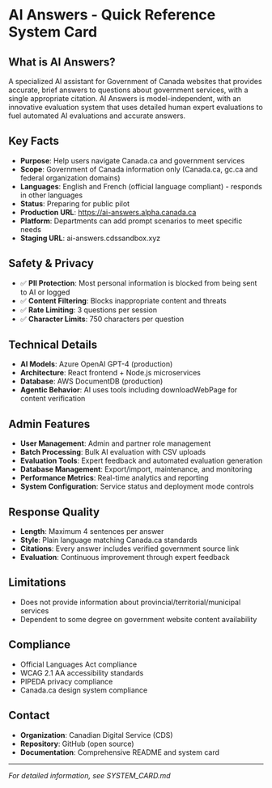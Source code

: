 # AI Answers - Quick Reference System Card

## What is AI Answers?
A specialized AI assistant for Government of Canada websites that provides accurate, brief answers to questions about government services, with a single appropriate citation. AI Answers is model-independent, with an innovative evaluation system that uses detailed human expert evaluations to fuel automated AI evaluations and accurate answers. 

## Key Facts
- **Purpose**: Help users navigate Canada.ca and government services
- **Scope**: Government of Canada information only (Canada.ca, gc.ca and federal organization domains)
- **Languages**: English and French (official language compliant) - responds in other languages
- **Status**: Preparing for public pilot
- **Production URL**: https://ai-answers.alpha.canada.ca
- **Platform**: Departments can add prompt scenarios to meet specific needs
- **Staging URL**: ai-answers.cdssandbox.xyz

## Safety & Privacy
- ✅ **PII Protection**: Most personal information is blocked from being sent to AI or logged
- ✅ **Content Filtering**: Blocks inappropriate content and threats
- ✅ **Rate Limiting**: 3 questions per session
- ✅ **Character Limits**: 750 characters per question

## Technical Details
- **AI Models**: Azure OpenAI GPT-4 (production) 
- **Architecture**: React frontend + Node.js microservices
- **Database**: AWS DocumentDB (production)
- **Agentic Behavior**: AI uses tools including downloadWebPage for content verification 

## Admin Features
- **User Management**: Admin and partner role management
- **Batch Processing**: Bulk AI evaluation with CSV uploads
- **Evaluation Tools**: Expert feedback and automated evaluation generation
- **Database Management**: Export/import, maintenance, and monitoring
- **Performance Metrics**: Real-time analytics and reporting
- **System Configuration**: Service status and deployment mode controls

## Response Quality
- **Length**: Maximum 4 sentences per answer
- **Style**: Plain language matching Canada.ca standards
- **Citations**: Every answer includes verified government source link
- **Evaluation**: Continuous improvement through expert feedback

## Limitations
- Does not provide information about provincial/territorial/municipal services
- Dependent to some degree on government website content availability

## Compliance
- Official Languages Act compliance
- WCAG 2.1 AA accessibility standards
- PIPEDA privacy compliance
- Canada.ca design system compliance

## Contact
- **Organization**: Canadian Digital Service (CDS)
- **Repository**: GitHub (open source)
- **Documentation**: Comprehensive README and system card

---
*For detailed information, see SYSTEM_CARD.md* 